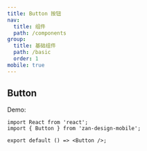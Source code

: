 ```yaml
---
title: Button 按钮
nav:
  title: 组件
  path: /components
group:
  title: 基础组件
  path: /basic
  order: 1
mobile: true
---
```


## Button

Demo:

```tsx
import React from 'react';
import { Button } from 'zan-design-mobile';

export default () => <Button />;
```
